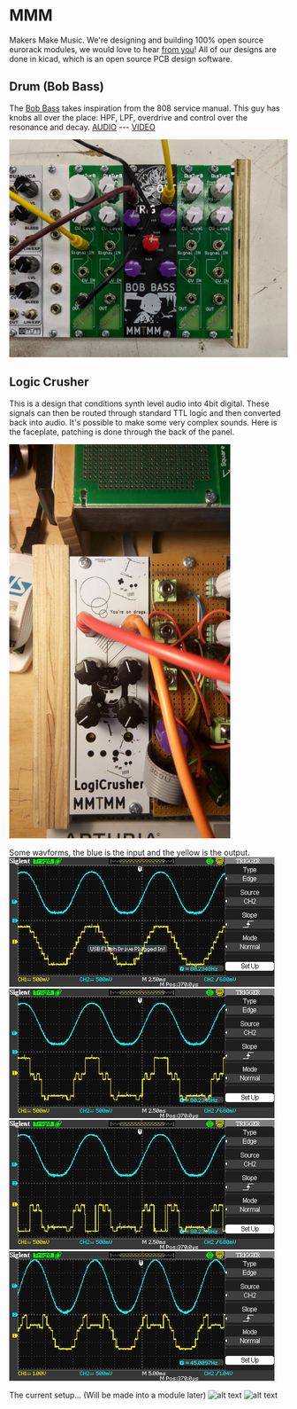 # MMM 
Makers Make Music. We're designing and building 100% open source eurorack modules, we would love to hear [from you](https://docs.google.com/forms/d/e/1FAIpQLSeDmKGT8nFPX62po_9shZNs7qYtOch9zK6xhK_ntmRhs4zbUg/viewform?vc=0&c=0&w=1)! All of our designs are done in kicad, which is an open source PCB design software.

## Drum (Bob Bass)
The [Bob Bass](https://github.com/Machine-Hum/MMTMM/tree/master/DrumModule) takes inspiration from the 808 service manual. This guy has knobs all over the place: HPF, LPF, overdrive and control over the resonance and decay. [AUDIO](https://drive.google.com/file/d/1c2VHwUoPN1qcCgDcaHPTnX8EYp0KqyGa/view?usp=sharing) --- [VIDEO](https://www.youtube.com/watch?v=IFoyo2GT42M)

![alt text](DrumModule/images/BobBass.jpg)

## Logic Crusher
This is a design that conditions synth level audio into 4bit digital. These signals can then be routed through standard TTL logic and then converted back into audio. It's possible to make some very complex sounds. Here is the faceplate, patching is done through the back of the panel.

<img src="logiCrusher/Images/FacePlate.JPG" width="400">

Some wavforms, the blue is the input and the yellow is the output. <br>
![alt text](logiCrusher/Images/SDS00001.BMP)
![alt text](logiCrusher/Images/SDS00002.BMP)
![alt text](logiCrusher/Images/SDS00003.BMP)
![alt text](logiCrusher/Images/SDS00006.BMP)

The current setup... (Will be made into a module later)
![alt text](logiCrusher/Images/IMG_0185.JPG)
![alt text](logiCrusher/Images/IMG_0186.JPG)
